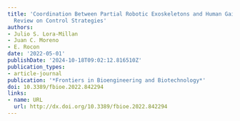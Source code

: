 ```yaml
---
title: 'Coordination Between Partial Robotic Exoskeletons and Human Gait: A Comprehensive
  Review on Control Strategies'
authors:
- Julio S. Lora-Millan
- Juan C. Moreno
- E. Rocon
date: '2022-05-01'
publishDate: '2024-10-18T09:02:12.816510Z'
publication_types:
- article-journal
publication: '*Frontiers in Bioengineering and Biotechnology*'
doi: 10.3389/fbioe.2022.842294
links:
- name: URL
  url: http://dx.doi.org/10.3389/fbioe.2022.842294
---
```

